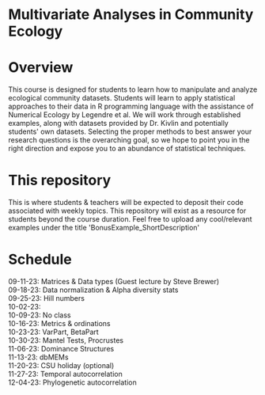 # Multivariate Analyses in Community Ecology

# Overview
This course is designed for students to learn how to manipulate and analyze ecological community datasets. Students will learn to apply statistical approaches
to their data in R programming language with the assistance of Numerical Ecology by Legendre et al. We will work through established examples, along with
datasets provided by Dr. Kivlin and potentially students' own datasets. Selecting the proper methods to best answer your research questions is the overarching
goal, so we hope to point you in the right direction and expose you to an abundance of statistical techniques. 

# This repository
This is where students & teachers will be expected to deposit their code associated with weekly topics. This repository will exist as a resource for students beyond the course duration.
Feel free to upload any cool/relevant examples under the title 'BonusExample_ShortDescription'

# Schedule
09-11-23: Matrices & Data types (Guest lecture by Steve Brewer)  
09-18-23: Data normalization & Alpha diversity stats  
09-25-23: Hill numbers  
10-02-23:   
10-09-23: No class  
10-16-23: Metrics & ordinations  
10-23-23: VarPart, BetaPart  
10-30-23: Mantel Tests, Procrustes  
11-06-23: Dominance Structures  
11-13-23: dbMEMs  
11-20-23: CSU holiday (optional)  
11-27-23: Temporal autocorrelation  
12-04-23: Phylogenetic autocorrelation  




